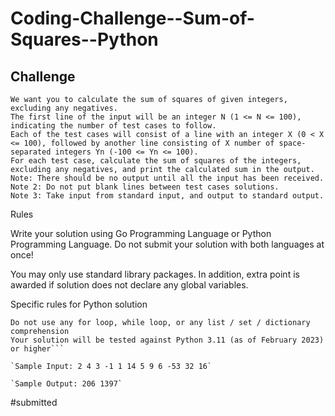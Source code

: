 # Coding-Challenge--Sum-of-Squares--Python

## Challenge

```
We want you to calculate the sum of squares of given integers, excluding any negatives.
The first line of the input will be an integer N (1 <= N <= 100), indicating the number of test cases to follow.
Each of the test cases will consist of a line with an integer X (0 < X <= 100), followed by another line consisting of X number of space-separated integers Yn (-100 <= Yn <= 100).
For each test case, calculate the sum of squares of the integers, excluding any negatives, and print the calculated sum in the output.
Note: There should be no output until all the input has been received.
Note 2: Do not put blank lines between test cases solutions.
Note 3: Take input from standard input, and output to standard output.
```

Rules

Write your solution using Go Programming Language or Python Programming Language. Do not submit your solution with both languages at once!

You may only use standard library packages. In addition, extra point is awarded if solution does not declare any global variables.

Specific rules for Python solution

````Your source code must be a single file, containing at least a main function
Do not use any for loop, while loop, or any list / set / dictionary comprehension
Your solution will be tested against Python 3.11 (as of February 2023) or higher```

`Sample Input: 2 4 3 -1 1 14 5 9 6 -53 32 16`

`Sample Output: 206 1397`
````


#submitted